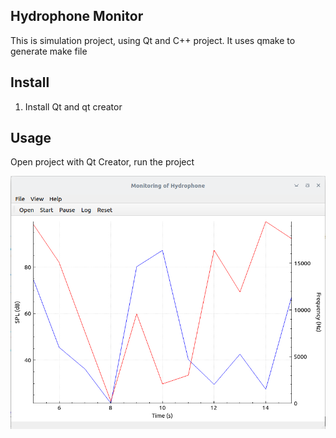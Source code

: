 ## Hydrophone Monitor

This is simulation project, using Qt and C++ project. It uses qmake to generate make file

## Install

1. Install Qt and qt creator


## Usage

Open project with Qt Creator, run the project

![Main page](./docs/plot.png)

